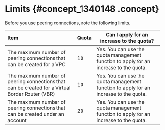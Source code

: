 # Limits {#concept_1340148 .concept}

Before you use peering connections, note the following limits.

|Item|Quota|Can I apply for an increase to the quota?|
|:---|:----|-----------------------------------------|
|The maximum number of peering connections that can be created for a VPC|10|Yes. You can use the quota management function to apply for an increase to the quota.|
|The maximum number of peering connections that can be created for a Virtual Border Router \(VBR\)|10|Yes. You can use the quota management function to apply for an increase to the quota.|
|The maximum number of peering connections that can be created under an account|20|Yes. You can use the quota management function to apply for an increase to the quota.|

